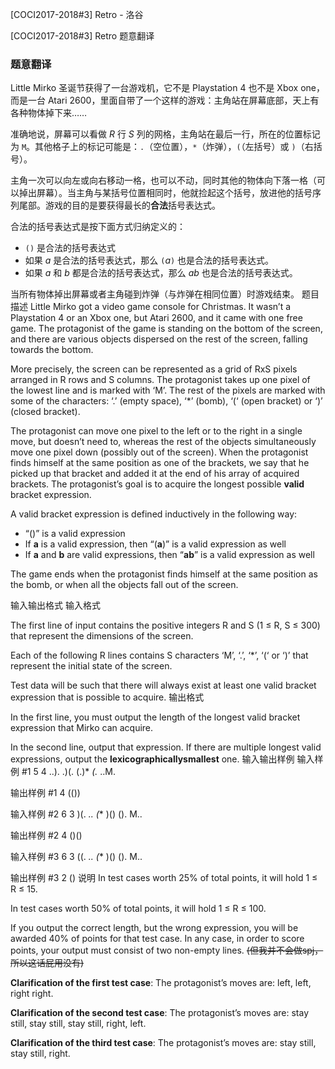 



[COCI2017-2018#3] Retro - 洛谷














[COCI2017-2018#3] Retro
题意翻译
### 题意翻译

Little Mirko 圣诞节获得了一台游戏机，它不是 Playstation 4 也不是 Xbox one，而是一台 Atari 2600，里面自带了一个这样的游戏：主角站在屏幕底部，天上有各种物体掉下来……

准确地说，屏幕可以看做 $R$ 行 $S$ 列的网格，主角站在最后一行，所在的位置标记为 `M`。其他格子上的标记可能是：`.`（空位置），`*`（炸弹），`(`（左括号）或 `)`（右括号）。

主角一次可以向左或向右移动一格，也可以不动，同时其他的物体向下落一格（可以掉出屏幕）。当主角与某括号位置相同时，他就捡起这个括号，放进他的括号序列尾部。游戏的目的是要获得最长的**合法**括号表达式。

合法的括号表达式是按下面方式归纳定义的：

- $\texttt{()}$ 是合法的括号表达式
- 如果 $a$ 是合法的括号表达式，那么 $\texttt{(}a\texttt{)}$ 也是合法的括号表达式。
- 如果 $a$ 和 $b$ 都是合法的括号表达式，那么 $ab$ 也是合法的括号表达式。

当所有物体掉出屏幕或者主角碰到炸弹（与炸弹在相同位置）时游戏结束。
题目描述
Little Mirko got a video game console for Christmas. It wasn’t a Playstation 4 or an Xbox one, but Atari 2600, and it came with one free game. The protagonist of the game is standing on the bottom of the screen, and there are various objects dispersed on the rest of the screen, falling towards the bottom.

More precisely, the screen can be represented as a grid of RxS pixels arranged in R rows and S columns. The protagonist takes up one pixel of the lowest line and is marked with ‘M’. The rest of the pixels are marked with some of the characters: ‘.’ (empty space), ‘*’ (bomb), ‘(‘ (open bracket) or ‘)’ (closed bracket).

The protagonist can move one pixel to the left or to the right in a single move, but doesn’t need to, whereas the rest of the objects simultaneously move one pixel down (possibly out of the screen). When the protagonist finds himself at the same position as one of the brackets, we say that he picked up that bracket and added it at the end of his array of acquired brackets. The protagonist’s goal is to acquire the longest possible **valid** bracket
expression.

A valid bracket expression is defined inductively in the following way:

- “()” is a valid expression
- If **a​** is a valid expression, then “(**a**​)” is a valid expression as well
- If **a​** and **b​** are valid expressions, then “**ab**​” is a valid expression as well

The game ends when the protagonist finds himself at the same position as the bomb, or when all the objects fall out of the screen.

输入输出格式
输入格式

The first line of input contains the positive integers R ​and S ​(1 ≤ R, S ≤ 300) that represent the dimensions of the screen.

Each of the following R lines contains S characters ‘M’, ‘.’, ‘*’, ‘(‘ or ‘)’ that represent the initial state of the screen.

Test data will be such that there will always exist at least one valid bracket expression that is possible to acquire. 
输出格式

In the first line, you must output the length of the longest valid bracket expression that Mirko can acquire.

In the second line, output that expression. If there are multiple longest valid expressions, output the **lexicographically​ ​smallest​** one.
输入输出样例
输入样例 #1
5 4
..).
.)(.
(.)*
*(.*
..M.

输出样例 #1
4
(())

输入样例 #2
6 3
)(.
*..
(**
)()
().
M..

输出样例 #2
4
()()

输入样例 #3
6 3
((.
*..
(**
)()
().
M..

输出样例 #3
2
()
说明
In test cases worth 25% of total points, it will hold 1 ≤ R ≤ 15.

In test cases worth 50% of total points, it will hold 1 ≤ R ≤ 100.

If you output the correct length, but the wrong expression, you will be awarded 40% of points for that test case. In any case, in order to score points, your output must consist of two non-empty lines. ~~(但我并不会做spj，所以这话屁用没有)~~

**Clarification​ ​of​ ​the​ ​first​ ​test​ ​case**:​ ​The protagonist’s moves are: left, left, right right.

**Clarification​ ​of​ ​the​ ​second​ ​test​ ​case**:​ ​The protagonist’s moves are: stay still, stay still, stay still, right, left.

**Clarification​ ​of​ ​the​ ​third​ ​test​ ​case**:​ ​The protagonist’s moves are: stay still, stay still, right.






